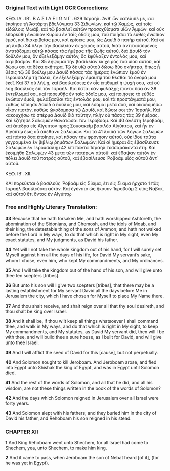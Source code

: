 ### Original Text with Light OCR Corrections:
ΚΕΦ. ΙΑ΄. ΙΒ΄. Β Α Σ Ι Λ Ε Ι Ω Ν Γ΄. 629
Ἰσραήλ. Ἀνθ᾿ ὧν κατέλιπέ με, καὶ ἐποίησε τῇ Ἀστάρτῃ βδελύγματι 33
Σιδωνίων, καὶ τῷ Χαμὼς, καὶ τοῖς εἰδώλοις Μωὰβ, καὶ τῷ βασιλεῖ
αὐτῶν προσοχθίσματι υἱῶν Ἀμμὼν· καὶ οὐκ ἐπορεύθη ἐνώπιον Κυρίου
ἐν ταῖς ὁδοῖς μου, τοῦ ποιῆσαι τὸ εὐθὲς ἐνώπιον ἐμοῦ, καὶ διακριβείας
μου, καὶ κρίσεις μου, ὡς Δαυὶδ ὁ πατὴρ αὐτοῦ. Καὶ οὐ μὴ λάβω 34
ὅλην τὴν βασιλείαν ἐκ χειρὸς αὐτοῦ, διότι ἀντιτασσόμενος ἀντιτάξομαι
αὐτῷ πάσας τὰς ἡμέρας τῆς ζωῆς αὐτοῦ, διὰ Δαυὶδ τὸν δοῦλόν μου, ὃν
ἐξελεξάμην αὐτὸν, ὃς ἐφύλαξεν ἐντολάς μου, καὶ ἀκριβασμόν. Καὶ 35
λήψομαι τὴν βασιλείαν ἐκ χειρὸς τοῦ υἱοῦ αὐτοῦ, καὶ δώσω σοι τὰ δέκα
σκῆπτρα. Τῷ δὲ υἱῷ αὐτοῦ δώσω δύο σκῆπτρα, ὅπως ᾖ θέσις τῷ 36
δούλῳ μου Δαυὶδ πάσας τὰς ἡμέρας ἐνώπιον ἐμοῦ ἐν Ἱερουσαλὴμ
τῇ πόλει, ἣν ἐξελεξάμην ἐμαυτῷ τοῦ θέσθαι τὸ ὄνομά μου ἐκεῖ. Καὶ 37
σὺ λήψῃ, καὶ βασιλεύσεις ἐν οἷς ἐπιθυμεῖ ἡ ψυχή σου, καὶ σὺ ἔσῃ
βασιλεὺς ἐπὶ τὸν Ἰσραήλ. Καὶ ἔσται ἐὰν φυλάξῃς πάντα ὅσα ἂν 38
ἐντείλωμαί σοι, καὶ πορευθῇς ἐν ταῖς ὁδοῖς μου, καὶ ποιήσεις τὸ εὐθὲς
ἐνώπιον ἐμοῦ, φυλάξασθαι τὰς ἐντολάς μου, καὶ τὰ προστάγματά μου,
καθὼς ἐποίησε Δαυὶδ ὁ δοῦλός μου, καὶ ἔσομαί μετὰ σοῦ, καὶ οἰκοδομήσω
οἶκον πιστὸν, καθὼς ᾠκοδόμησα τῷ Δαυὶδ, καὶ δώσω σοι τὸν Ἰσραήλ.
Καὶ κακουχήσω τὸ σπέρμα Δαυὶδ διὰ ταύτην, πλὴν οὐ πάσας τὰς 39
ἡμέρας. Καὶ ἐζήτησε Σαλωμὼν θανατῶσαι τὸν Ἱεροβοάμ. Καὶ 40
ἀνέστη Ἱεροβοὰμ, καὶ ἀπέδρα εἰς Αἴγυπτον πρὸς Σουσακεὶμ βασιλέα
Αἰγύπτου, καὶ ἦν ἐν Αἰγύπτῳ ἕως οὗ ἀπέθανε Σαλωμών. Καὶ τὰ 41
λοιπὰ τῶν λόγων Σαλωμὼν καὶ πάντα ὅσα ἐποίησε, καὶ πᾶσαν τὴν
φρόνησιν αὐτοῦ, οὐκ ἰδοὺ ταῦτα γεγραμμένα ἐν βιβλίῳ ῥημάτων
Σαλωμὼν; Καὶ αἱ ἡμέραι ἃς ἐβασίλευσε Σαλωμὼν ἐν Ἱερουσαλὴμ 42
ἐπὶ πάντα Ἰσραὴλ τεσσαράκοντα ἔτη. Καὶ ἐκοιμήθη Σαλωμὼν 43
μετὰ τῶν πατέρων αὐτοῦ· καὶ ἔθαψαν αὐτὸν ἐν πόλει Δαυὶδ τοῦ πατρὸς
αὐτοῦ, καὶ ἐβασίλευσε Ῥοβοὰμ υἱὸς αὐτοῦ ἀντ᾿ αὐτοῦ.

ΚΕΦ. ΙΒ΄. ΧΙΙ.

ΚΑΙ πορεύεται ὁ βασιλεὺς Ῥοβοὰμ εἰς Σίκιμα, ἔτι εἰς Σίκιμα ἤρχετο 1
πᾶς Ἰσραὴλ βασιλεῦσαι αὐτόν. Καὶ ἐγένετο ὡς ἤκουεν Ἱεροβοὰμ 2
υἱὸς Ναβὰτ, καὶ αὐτοῦ ἔτι ὄντος ἐν Αἰγύπτῳ

### Free and Highly Literary Translation:

**33** Because that he hath forsaken Me, and hath worshipped Ashtoreth, the abomination of the Sidonians, and Chemosh, and the idols of Moab, and their king, the detestable thing of the sons of Ammon; and hath not walked before the Lord in My ways, to do that which is right in My sight, even My exact statutes, and My judgments, as David his father.

**34** Yet will I not take the whole kingdom out of his hand, for I will surely set Myself against him all the days of his life, for David My servant’s sake, whom I chose, even him, who kept My commandments, and My ordinances.

**35** And I will take the kingdom out of the hand of his son, and will give unto thee ten scepters [tribes].

**36** But unto his son will I give two scepters [tribes], that there may be a lasting establishment for My servant David all the days before Me in Jerusalem the city, which I have chosen for Myself to place My Name there.

**37** And thou shalt receive, and shalt reign over all that thy soul desireth, and thou shalt be king over Israel.

**38** And it shall be, if thou wilt keep all things whatsoever I shall command thee, and walk in My ways, and do that which is right in My sight, to keep My commandments, and My statutes, as David My servant did, then will I be with thee, and will build thee a sure house, as I built for David, and will give unto thee Israel.

**39** And I will afflict the seed of David for this [cause], but not perpetually.

**40** And Solomon sought to kill Jeroboam. And Jeroboam arose, and fled into Egypt unto Shishak the king of Egypt, and was in Egypt until Solomon died.

**41** And the rest of the words of Solomon, and all that he did, and all his wisdom, are not these things written in the book of the words of Solomon?

**42** And the days which Solomon reigned in Jerusalem over all Israel were forty years.

**43** And Solomon slept with his fathers; and they buried him in the city of David his father, and Rehoboam his son reigned in his stead.

### CHAPTER XII

**1** And King Rehoboam went unto Shechem, for all Israel had come to Shechem, yea, unto Shechem, to make him king.

**2** And it came to pass, when Jeroboam the son of Nebat heard [of it], (for he was yet in Egypt).